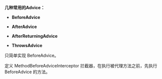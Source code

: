 **几种常用的Advice：**

- **BeforeAdvice**

- **AfterAdvice**

- **AfterReturningAdvice**

- **ThrowsAdvice**

只简单实现 BeforeAdvice。

定义 MethodBeforeAdviceInterceptor 拦截器，在执行被代理方法之前，先执行 BeforeAdvice 的方法。

